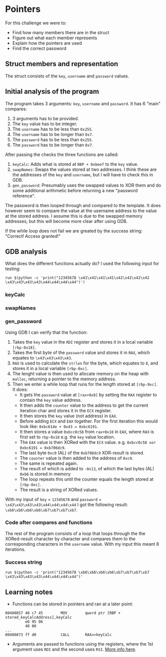 # Pointers
For this challenge we were to:
- Find how many members there are in the struct
- Figure out what each member represents
- Explain how the pointers are used
- Find the correct password

## Struct members and representation
The struct consists of the ```key```, ```username``` and ```password``` values. 

## Initial analysis of the program
The program takes 3 arguments: ```key```, ```username``` and ```password```. 
It has 6 "main" compares:
1. 3 arguments has to be provided.
2. The ```key``` value has to be integer.
3. The ```username``` has to be less than ```0x255```.
4. The ```username``` has to be longer than ```0x7```.
5. The ```password``` has to be less than ```0x255```.
6. The ```password``` has to be longer than ```0x7```.

After passing the checks the three functions are called:
1. ```keyCalc```: Adds what is stored at ```RBP + 0xbeef``` to the ```key``` value.
2. ```swapNames```: Swaps the values stored at two addresses. I think these are the addresses of the ```key``` and ```username```, but I will have to check this in GDB.
3. ```gen_password```: Presumably uses the swapped values to XOR them and do some additional arithmetic before returning a new "password reference".

The password is then looped through and compared to the template. It does however seem to compare the value at the username address to the value at the stored address.
I assume this is due to the swapped memory addresses, but this will become more clear after using GDB. 

If the while loop does not fail we are greated by the success string: "Correct! Access granted!"

## GDB analysis
What does the different functions actually do? I used the following input for testing:
````
run $(python -c 'print("12345678 \x41\x41\x41\x41\x42\x42\x42\x42 \x43\x43\x43\x43\x44\x44\x44\x44")')
````
### keyCalc

### swapNames

### gen_password
Using GDB I can verify that the function:
1. Takes the ```key``` value in the ```RDI``` register and stores it in a local variable ```[rbp-0x18]```.
2. Takes the first byte of the ```password``` value and stores it in ```RAX```, which equates to ```\x43\x43\x43\x43```. 
3. ```RAX``` is used to calculate the ```strlen``` for the byte, which equates to ```8```, and stores it in a local variable ```[rbp-0xc]```.
4. The lenght value is then used to allocate memory on the heap with ```malloc```, returning a pointer to the memory address. 
5. Then we enter a while loop that runs for the length stored at ```[rbp-0xc]```. It does:
   -  It gets the ```password``` value at ```[rax+0x8]``` by setting the ```RAX``` register to contain the ```key``` value address. 
   -  It then adds the ```counter``` value to the address to get the current iteration char and stores it in the ```ECX``` register.
   -  It then stores the ```key``` value (not address) in ```EAX```.
   -  Before adding ```ECX``` and ```EAX``` together. For the first iteration this would look like: ```0xbc614e + 0x43 = 0xbc6191```.
   -  It then stores a value ```0xbcc0c58``` from ```rax+0x18``` in ```EAX```, where ```RAX``` is first set to ```rbp-0x18``` e.g. the ```key``` value location.  
   -  The ```EAX``` value is then XORed with the ```ECX``` value. e.g. ```0xbcc0c58 xor 0xbc6191 = 0xb706dc9```. 
   -  The last byte ```0xc9``` (AL) of the ```0xb706dc9``` XOR-result is stored.
   -  The ```counter``` value is then added to the address of ```0xc9```. 
   -  The same is repeated again.
   -  The result of which is added to ```-0x13```, of which the last bytes (AL) ```0xb6``` is stored in memory
   -  The loop repeats this until the counter equals the length stored at ```[rbp-0xc]```.
   -  The result is a string of XORed values.

With my input of ```key``` = ```12345678``` and ```password``` = ```\x43\x43\x43\x43\x44\x44\x44\x44``` I got the following result: ```\xb6\xb6\xb6\xb6\xb7\xb7\xb7\xb7```. 

### Code after compares and functions 
The rest of the program consists of a loop that loops through the the XORed-result character by character and compares them to the corresponding characters in the ```username``` value. With my input this meant 8 iterations. 


### Success string
```
run $(python -c 'print("12345678 \xb6\xb6\xb6\xb6\xb7\xb7\xb7\xb7 \x43\x43\x43\x43\x44\x44\x44\x44")'
```

## Learning notes
- Functions can be stored in pointers and ran at a later point: 
```
00400857 48 c7 45        MOV        qword ptr [RBP + stored_keyCalcAddress],keyCalc
         e0 95 06 
         40 00
...
00400873 ff d0           CALL       RAX=>keyCalc                                    
```
- Arguments are passed to functions using the registers, where the 1st argument uses ```RDI``` and the second uses ```RSI```. [More info here](http://6.s081.scripts.mit.edu/sp18/x86-64-architecture-guide.html).
